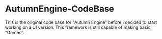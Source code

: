 # AutumnEngine-CodeBase

This is the original code base for "Autumn Engine" before i decided to start working on a UI version. This framework is still capable of making basic "Games". 
